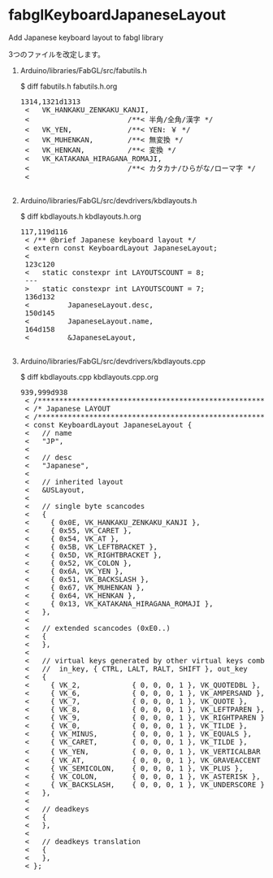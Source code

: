 # fabglKeyboardJapaneseLayout
Add Japanese keyboard layout to fabgl library

3つのファイルを改定します。

1. Arduino/libraries/FabGL/src/fabutils.h

	$ diff fabutils.h fabutils.h.org<br>
	<pre>1314,1321d1313
	&lt;   VK_HANKAKU_ZENKAKU_KANJI,
	&lt;                       /**&lt; 半角/全角/漢字 */
	&lt;   VK_YEN,             /**&lt; YEN: ￥ */
	&lt;   VK_MUHENKAN,        /**&lt; 無変換 */
	&lt;   VK_HENKAN,          /**&lt; 変換 */
	&lt;   VK_KATAKANA_HIRAGANA_ROMAJI,
	&lt;                       /**&lt; カタカナ/ひらがな/ローマ字 */
	&lt; 
	</pre>	

3. Arduino/libraries/FabGL/src/devdrivers/kbdlayouts.h

	$ diff kbdlayouts.h kbdlayouts.h.org<br>
	<pre>117,119d116
	&lt; /** @brief Japanese keyboard layout */
	&lt; extern const KeyboardLayout JapaneseLayout;
	&lt; 
	123c120
	&lt;   static constexpr int LAYOUTSCOUNT = 8;
	---
	&gt;   static constexpr int LAYOUTSCOUNT = 7;
	136d132
	&lt;         JapaneseLayout.desc,
	150d145
	&lt;         JapaneseLayout.name,
	164d158
	&lt;         &amp;JapaneseLayout,
	</pre>	

4. Arduino/libraries/FabGL/src/devdrivers/kbdlayouts.cpp

	$ diff kbdlayouts.cpp kbdlayouts.cpp.org<br>
	<pre>939,999d938
	&lt; /**************************************************************************************/
	&lt; /* Japanese LAYOUT                                                                    */
	&lt; /**************************************************************************************/
	&lt; const KeyboardLayout JapaneseLayout {
	&lt;   // name
	&lt;   &quot;JP&quot;,
	&lt; 
	&lt;   // desc
	&lt;   &quot;Japanese&quot;,
	&lt; 
	&lt;   // inherited layout
	&lt;   &amp;USLayout,
	&lt; 
	&lt;   // single byte scancodes
	&lt;   {
	&lt;     { 0x0E, VK_HANKAKU_ZENKAKU_KANJI },
	&lt;     { 0x55, VK_CARET },
	&lt;     { 0x54, VK_AT },
	&lt;     { 0x5B, VK_LEFTBRACKET },
	&lt;     { 0x5D, VK_RIGHTBRACKET },
	&lt;     { 0x52, VK_COLON },
	&lt;     { 0x6A, VK_YEN },
	&lt;     { 0x51, VK_BACKSLASH },
	&lt;     { 0x67, VK_MUHENKAN },
	&lt;     { 0x64, VK_HENKAN },
	&lt;     { 0x13, VK_KATAKANA_HIRAGANA_ROMAJI },
	&lt;   },
	&lt; 
	&lt;   // extended scancodes (0xE0..)
	&lt;   {
	&lt;   },
	&lt; 
	&lt;   // virtual keys generated by other virtual keys combinations
	&lt;   //  in_key, { CTRL, LALT, RALT, SHIFT }, out_key
	&lt;   {
	&lt;     { VK_2,            { 0, 0, 0, 1 }, VK_QUOTEDBL },     // SHIFT &quot;2&quot; = &quot;&quot;&quot;
	&lt;     { VK_6,            { 0, 0, 0, 1 }, VK_AMPERSAND },    // SHIFT &quot;6&quot; = &quot;&amp;&quot;
	&lt;     { VK_7,            { 0, 0, 0, 1 }, VK_QUOTE },        // SHIFT &quot;7&quot; = &quot;&apos;&quot;
	&lt;     { VK_8,            { 0, 0, 0, 1 }, VK_LEFTPAREN },    // SHIFT &quot;8&quot; = &quot;(&quot;
	&lt;     { VK_9,            { 0, 0, 0, 1 }, VK_RIGHTPAREN },   // SHIFT &quot;9&quot; = &quot;)&quot;
	&lt;     { VK_0,            { 0, 0, 0, 1 }, VK_TILDE },        // SHIFT &quot;0&quot; = &quot;~&quot;
	&lt;     { VK_MINUS,        { 0, 0, 0, 1 }, VK_EQUALS },       // SHIFT &quot;-&quot; = &quot;=&quot;
	&lt;     { VK_CARET,        { 0, 0, 0, 1 }, VK_TILDE },        // SHIFT &quot;^&quot; = &quot;~&quot;
	&lt;     { VK_YEN,          { 0, 0, 0, 1 }, VK_VERTICALBAR },  // SHIFT &quot;￥&quot; = &quot;|&quot;
	&lt;     { VK_AT,           { 0, 0, 0, 1 }, VK_GRAVEACCENT },  // SHIFT &quot;@&quot; = &quot;`&quot;
	&lt;     { VK_SEMICOLON,    { 0, 0, 0, 1 }, VK_PLUS },         // SHIFT &quot;;&quot; = &quot;+&quot;
	&lt;     { VK_COLON,        { 0, 0, 0, 1 }, VK_ASTERISK },     // SHIFT &quot;:&quot; = &quot;*&quot;
	&lt;     { VK_BACKSLASH,    { 0, 0, 0, 1 }, VK_UNDERSCORE },   // SHIFT &quot;\&quot; = &quot;_&quot;
	&lt;   },
	&lt; 
	&lt;   // deadkeys
	&lt;   {
	&lt;   },
	&lt; 
	&lt;   // deadkeys translation
	&lt;   {
	&lt;   },
	&lt; };
	</pre>
